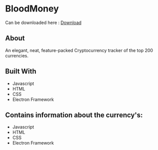 # BloodMoney
Can be downloaded here : [Download](http://www.wildgoat.me/bloodmoney)

## About
An elegant, neat, feature-packed Cryptocurrency tracker of the top 200 currencies.

## Built With
* Javascript
* HTML
* CSS
* Electron Framework

## Contains information about the currency's:
* Javascript
* HTML
* CSS
* Electron Framework
